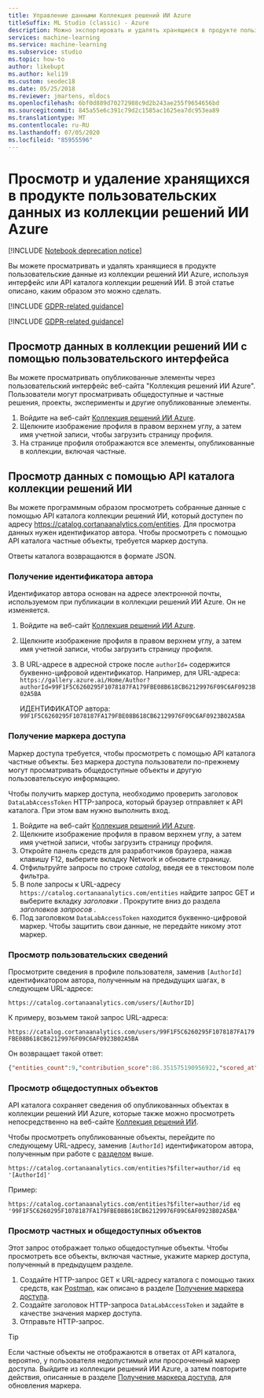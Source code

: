 ```yaml
---
title: Управление данными Коллекция решений ИИ Azure
titleSuffix: ML Studio (classic) - Azure
description: Можно экспортировать и удалять хранящиеся в продукте пользовательские данные из коллекции решений ИИ Azure, используя интерфейс или API каталога коллекции решений ИИ. Эта статья поможет вам сделать это.
services: machine-learning
ms.service: machine-learning
ms.subservice: studio
ms.topic: how-to
author: likebupt
ms.author: keli19
ms.custom: seodec18
ms.date: 05/25/2018
ms.reviewer: jmartens, mldocs
ms.openlocfilehash: 6bf0d889d70272988c9d2b243ae255f9654656bd
ms.sourcegitcommit: 845a55e6c391c79d2c1585ac1625ea7dc953ea89
ms.translationtype: MT
ms.contentlocale: ru-RU
ms.lasthandoff: 07/05/2020
ms.locfileid: "85955596"
---
```

# <a name="view-and-delete-in-product-user-data-from-azure-ai-gallery"></a>Просмотр и удаление хранящихся в продукте пользовательских данных из коллекции решений ИИ Azure

[!INCLUDE [Notebook deprecation notice](../../../includes/aml-studio-notebook-notice.md)]

Вы можете просматривать и удалять хранящиеся в продукте пользовательские данные из коллекции решений ИИ Azure, используя интерфейс или API каталога коллекции решений ИИ. В этой статье описано, каким образом это можно сделать.

[!INCLUDE [GDPR-related guidance](../../../includes/gdpr-dsr-and-stp-note.md)]

[!INCLUDE [GDPR-related guidance](../../../includes/gdpr-intro-sentence.md)]

## <a name="view-your-data-in-ai-gallery-with-the-ui"></a>Просмотр данных в коллекции решений ИИ с помощью пользовательского интерфейса

Вы можете просматривать опубликованные элементы через пользовательский интерфейс веб-сайта "Коллекция решений ИИ Azure". Пользователи могут просматривать общедоступные и частные решения, проекты, эксперименты и другие опубликованные элементы.

1.    Войдите на веб-сайт [Коллекция решений ИИ Azure](https://gallery.azure.ai/).
2.    Щелкните изображение профиля в правом верхнем углу, а затем имя учетной записи, чтобы загрузить страницу профиля.
3.    На странице профиля отображаются все элементы, опубликованные в коллекции, включая частные.

## <a name="use-the-ai-gallery-catalog-api-to-view-your-data"></a>Просмотр данных с помощью API каталога коллекции решений ИИ

Вы можете программным образом просмотреть собранные данные с помощью API каталога коллекции решений ИИ, который доступен по адресу https://catalog.cortanaanalytics.com/entities. Для просмотра данных нужен идентификатор автора. Чтобы просмотреть с помощью API каталога частные объекты, требуется маркер доступа.

Ответы каталога возвращаются в формате JSON.

### <a name="get-an-author-id"></a>Получение идентификатора автора
Идентификатор автора основан на адресе электронной почты, используемом при публикации в коллекции решений ИИ Azure. Он не изменяется.

1. Войдите на веб-сайт [Коллекция решений ИИ Azure](https://gallery.azure.ai/).
2. Щелкните изображение профиля в правом верхнем углу, а затем имя учетной записи, чтобы загрузить страницу профиля.
3. В URL-адресе в адресной строке после `authorId=` содержится буквенно-цифровой идентификатор. Например, для URL-адреса: \
    `https://gallery.azure.ai/Home/Author?authorId=99F1F5C6260295F1078187FA179FBE08B618CB62129976F09C6AF0923B02A5BA`

    ИДЕНТИФИКАТОР автора: \
    `99F1F5C6260295F1078187FA179FBE08B618CB62129976F09C6AF0923B02A5BA`

### <a name="get-your-access-token"></a>Получение маркера доступа

Маркер доступа требуется, чтобы просмотреть с помощью API каталога частные объекты. Без маркера доступа пользователи по-прежнему могут просматривать общедоступные объекты и другую пользовательскую информацию.

Чтобы получить маркер доступа, необходимо проверить заголовок `DataLabAccessToken` HTTP-запроса, который браузер отправляет к API каталога. При этом вам нужно выполнить вход.

1.    Войдите на веб-сайт [Коллекция решений ИИ Azure](https://gallery.azure.ai/).
2.    Щелкните изображение профиля в правом верхнем углу, а затем имя учетной записи, чтобы загрузить страницу профиля.
3.    Откройте панель средств для разработчиков браузера, нажав клавишу F12, выберите вкладку Network и обновите страницу. 
4. Отфильтруйте запросы по строке *catalog*, введя ее в текстовом поле фильтра.
5.    В поле запросы к URL-адресу `https://catalog.cortanaanalytics.com/entities` найдите запрос GET и выберите вкладку *заголовки* . Прокрутите вниз до раздела *заголовков запросов* .
6.    Под заголовком `DataLabAccessToken` находится буквенно-цифровой маркер. Чтобы защитить свои данные, не передайте никому этот маркер.

### <a name="view-user-information"></a>Просмотр пользовательских сведений
Просмотрите сведения в профиле пользователя, заменив `[AuthorId]` идентификатором автора, полученным на предыдущих шагах, в следующем URL-адресе:

`https://catalog.cortanaanalytics.com/users/[AuthorID]`

К примеру, возьмем такой запрос URL-адреса:

`https://catalog.cortanaanalytics.com/users/99F1F5C6260295F1078187FA179FBE08B618CB62129976F09C6AF0923B02A5BA`

Он возвращает такой ответ:

```json
{"entities_count":9,"contribution_score":86.351575190956922,"scored_at":"2018-05-07T14:30:25.9305671+00:00","contributed_at":"2018-05-07T14:26:55.0381756+00:00","created_at":"2017-12-15T00:49:15.6733094+00:00","updated_at":"2017-12-15T00:49:15.6733094+00:00","name":"First Last","slugs":["First-Last"],"tenant_id":"14b2744cf8d6418c87ffddc3f3127242","community_id":"9502630827244d60a1214f250e3bbca7","id":"99F1F5C6260295F1078187FA179FBE08B618CB62129976F09C6AF0923B02A5BA","_links":{"self":"https://catalog.azureml.net/tenants/14b2744cf8d6418c87ffddc3f3127242/communities/9502630827244d60a1214f250e3bbca7/users/99F1F5C6260295F1078187FA179FBE08B618CB62129976F09C6AF0923B02A5BA"},"etag":"\"2100d185-0000-0000-0000-5af063010000\""}
```

### <a name="view-public-entities"></a>Просмотр общедоступных объектов

API каталога сохраняет сведения об опубликованных объектах в коллекции решений ИИ Azure, которые также можно просмотреть непосредственно на веб-сайте [Коллекция решений ИИ](https://gallery.azure.ai/). 

Чтобы просмотреть опубликованные объекты, перейдите по следующему URL-адресу, заменив `[AuthorId]` идентификатором автора, полученным при работе с [разделом](#get-an-author-id) выше.

`https://catalog.cortanaanalytics.com/entities?$filter=author/id eq '[AuthorId]'`

Пример:

`https://catalog.cortanaanalytics.com/entities?$filter=author/id eq '99F1F5C6260295F1078187FA179FBE08B618CB62129976F09C6AF0923B02A5BA'`

### <a name="view-unlisted-and-public-entities"></a>Просмотр частных и общедоступных объектов

Этот запрос отображает только общедоступные объекты. Чтобы просмотреть все объекты, включая частные, укажите маркер доступа, полученный в предыдущем разделе.

1.    Создайте HTTP-запрос GET к URL-адресу каталога с помощью таких средств, как [Postman](https://www.getpostman.com), как описано в разделе [Получение маркера доступа](#get-your-access-token).
2.    Создайте заголовок HTTP-запроса `DataLabAccessToken` и задайте в качестве значения маркер доступа.
3.    Отправьте HTTP-запрос.

> [!TIP]
> Если частные объекты не отображаются в ответах от API каталога, вероятно, у пользователя недопустимый или просроченный маркер доступа. Выйдите из коллекции решений ИИ Azure, а затем повторите действия, описанные в разделе [Получение маркера доступа](#get-your-access-token), для обновления маркера. 
